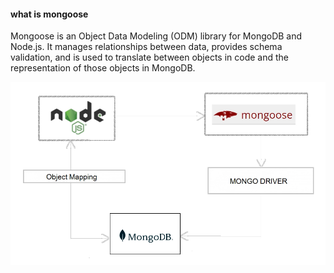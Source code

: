 #### what is mongoose

Mongoose is an Object Data Modeling (ODM) library for MongoDB and Node.js. It manages relationships between data, provides schema validation, and is used to translate between objects in code and the representation of those objects in MongoDB.

![mongoose](./introduction-to-mongoose-0-1638899576.webp)